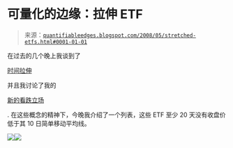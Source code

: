 <!--yml

分类：未分类

日期：2024-05-18 08:17:38

-->

# 可量化的边缘：拉伸 ETF

> 来源：[`quantifiableedges.blogspot.com/2008/05/stretched-etfs.html#0001-01-01`](http://quantifiableedges.blogspot.com/2008/05/stretched-etfs.html#0001-01-01)

在过去的几个晚上我谈到了

[时间拉伸](http://quantifiableedges.blogspot.com/2008/05/subscriber-letter-time-stretch-system.html)

并且我讨论了我的

[新的看跌立场](http://quantifiableedges.blogspot.com/2008/05/what-extremely-low-volume-on-monday-may.html)

. 在这些概念的精神下，今晚我介绍了一个列表，这些 ETF 至少 20 天没有收盘价低于其 10 日简单移动平均线。

![](https://blogger.googleusercontent.com/img/b/R29vZ2xl/AVvXsEgUkaemnQxjQDTcwPoI7qmf4XU1axjaBMxI-eCEN8ydJ8QScCtP5CS1E41McmdLsrfdj8iS1nzLJ-hmBuOmfKkBvGZNwrXkk4ap7aYhl15D0n7SipO8xDt8FSUsl0pJeUZv6fLwnCr_rFY/s1600-h/2008-5-14+stretch+armstrong.jpg)![](https://blogger.googleusercontent.com/img/b/R29vZ2xl/AVvXsEiiO6tfsIYGwO3cqHJ5zGNm_c8Vs6aCmPyr8Uqg8Xn1GOrLGfwpIK1bAvUXa8Vd_aQ4_29M1cDeI2Br_IrkhpPm2xaeh3OdgHZXBjMR202CuA6CpgxWJNCFLxGxfiR-2NFqqoaTmO8QeCs/s1600-h/2008-5-14+stretched+etfs.PNG)
